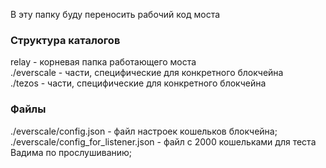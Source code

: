 В эту папку буду переносить рабочий код моста  
  
### Структура каталогов  
relay - корневая папка работающего моста  
./everscale - части, специфические для конкретного блокчейна  
./tezos - части, специфические для конкретного блокчейна  
  
### Файлы  
./everscale/config.json - файл настроек кошельков блокчейна;  
./everscale/config_for_listener.json - файл с 2000 кошельками для теста Вадима по прослушиванию;  
  
  
  
  
  
  